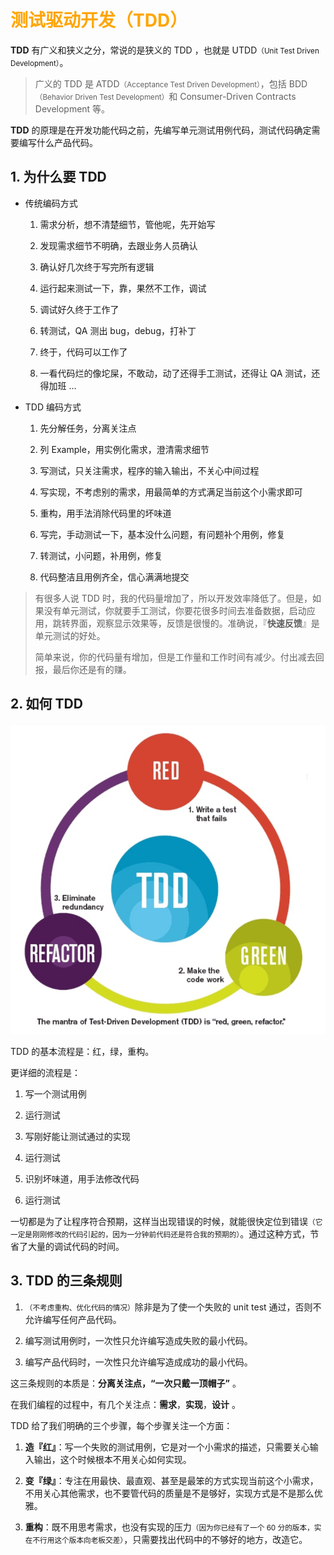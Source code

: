 # <font color="orange">测试驱动开发（TDD）</font>

**TDD** 有广义和狭义之分，常说的是狭义的 TDD ，也就是 UTDD<small>（Unit Test Driven Development）</small>。

> 广义的 TDD 是 ATDD<small>（Acceptance Test Driven Development）</small>，包括 BDD<small>（Behavior Driven Test Development）</small>和 Consumer-Driven Contracts Development 等。

**TDD** 的原理是在开发功能代码之前，先编写单元测试用例代码，测试代码确定需要编写什么产品代码。

## 1. 为什么要 TDD

- 传统编码方式

  1. 需求分析，想不清楚细节，管他呢，先开始写

  2. 发现需求细节不明确，去跟业务人员确认

  3. 确认好几次终于写完所有逻辑

  4. 运行起来测试一下，靠，果然不工作，调试

  5. 调试好久终于工作了

  6. 转测试，QA 测出 bug，debug，打补丁

  7. 终于，代码可以工作了

  8. 一看代码烂的像坨屎，不敢动，动了还得手工测试，还得让 QA 测试，还得加班 ...

- TDD 编码方式

  1. 先分解任务，分离关注点

  2. 列 Example，用实例化需求，澄清需求细节

  3. 写测试，只关注需求，程序的输入输出，不关心中间过程

  4. 写实现，不考虑别的需求，用最简单的方式满足当前这个小需求即可

  5. 重构，用手法消除代码里的坏味道

  6. 写完，手动测试一下，基本没什么问题，有问题补个用例，修复

  7. 转测试，小问题，补用例，修复

  8. 代码整洁且用例齐全，信心满满地提交

> 有很多人说 TDD 时，我的代码量增加了，所以开发效率降低了。但是，如果没有单元测试，你就要手工测试，你要花很多时间去准备数据，启动应用，跳转界面，观察显示效果等，反馈是很慢的。准确说，『**快速反馈**』是单元测试的好处。
> 
> 简单来说，你的代码量有增加，但是工作量和工作时间有减少。付出减去回报，最后你还是有的赚。

## 2. 如何 TDD

![tdd-1](./img/tdd-1.png)

TDD 的基本流程是：红，绿，重构。

更详细的流程是：

1. 写一个测试用例

2. 运行测试

3. 写刚好能让测试通过的实现

4. 运行测试

5. 识别坏味道，用手法修改代码

6. 运行测试

一切都是为了让程序符合预期，这样当出现错误的时候，就能很快定位到错误<small>（它一定是刚刚修改的代码引起的，因为一分钟前代码还是符合我的预期的）</small>。通过这种方式，节省了大量的调试代码的时间。

## 3. TDD 的三条规则

1. <small>（不考虑重构、优化代码的情况）</small>除非是为了使一个失败的 unit test 通过，否则不允许编写任何产品代码。

2. 编写测试用例时，一次性只允许编写造成失败的最小代码。

3. 编写产品代码时，一次性只允许编写造成成功的最小代码。

这三条规则的本质是：**分离关注点，“一次只戴一顶帽子”** 。

在我们编程的过程中，有几个关注点：**需求**，**实现**，**设计** 。

TDD 给了我们明确的三个步骤，每个步骤关注一个方面：

1. **造『红』**：写一个失败的测试用例，它是对一个小需求的描述，只需要关心输入输出，这个时候根本不用关心如何实现。

2. **变『绿』**：专注在用最快、最直观、甚至是最笨的方式实现当前这个小需求，不用关心其他需求，也不要管代码的质量是不是够好，实现方式是不是那么优雅。

3. **重构**：既不用思考需求，也没有实现的压力<small>（因为你已经有了一个 60 分的版本，实在不行用这个版本向老板交差）</small>，只需要找出代码中的不够好的地方，改造它。



